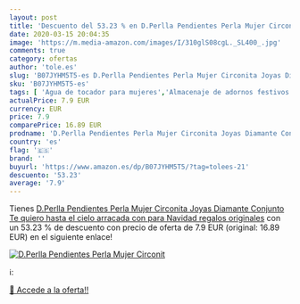 ```yaml
---
layout: post
title: 'Descuento del 53.23 % en D.Perlla Pendientes Perla Mujer Circonit'
date: 2020-03-15 20:04:35
image: 'https://m.media-amazon.com/images/I/310glS08cgL._SL400_.jpg'
comments: true
category: ofertas
author: 'tole.es'
slug: 'B07JYHM5T5-es D.Perlla Pendientes Perla Mujer Circonita Joyas Diamante...'
sku: 'B07JYHM5T5-es'
tags: [ 'Agua de tocador para mujeres','Almacenaje de adornos festivos','Almacenamiento y organización','Belleza','Fragancias para mujeres','Hogar y cocina','Iluminación','Iluminación de interior','Iluminación decorativa y para usos específicos de interior','Juguetes','Juguetes electrónicos','Juguetes y juegos','Perfumes y fragancias','Velas eléctricas y LED','Videojuegos para niños','navidad', ]
actualPrice: 7.9 EUR
currency: EUR
price: 7.9
comparePrice: 16.89 EUR
prodname: 'D.Perlla Pendientes Perla Mujer Circonita Joyas Diamante Conjunto   Te quiero hasta el cielo   arracada con para Navidad regalos originales'
country: 'es'
flag: '🇪🇸'
brand: ''
buyurl: 'https://www.amazon.es/dp/B07JYHM5T5/?tag=tolees-21'
descuento: '53.23'
average: '7.9'
---
```


Tienes [D.Perlla Pendientes Perla Mujer Circonita Joyas Diamante Conjunto   Te quiero hasta el cielo   arracada con para Navidad regalos originales](https://www.amazon.es/dp/B07JYHM5T5/?tag=tolees-21) con un 53.23 % de descuento con precio de oferta de 7.9 EUR (original: 16.89 EUR) en el siguiente enlace!

[![D.Perlla Pendientes Perla Mujer Circonit](https://m.media-amazon.com/images/I/310glS08cgL._SL400_.jpg)](https://www.amazon.es/dp/B07JYHM5T5/?tag=tolees-21)

ℹ️:


[🛒 Accede a la oferta!!](https://www.amazon.es/dp/B07JYHM5T5/?tag=tolees-21)
